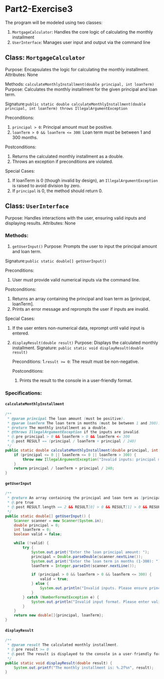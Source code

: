# Part2-Exercise3

The program will be modeled using two classes:
1. `MortgageCalculator`: Handles the core logic of calculating the monthly installment
2. `UserInterface`: Manages user input and output via the command line

## Class: `MortgageCalculator`
Purpose: Encapsulates the logic for calculating the monthly installment.
Attributes: None 

Methods: `calculateMonthlyInstallment(double principal, int loanTerm)`
Purpose: Calculates the monthly installment for the given principal and loan term.

Signature:`public static double calculateMonthlyInstallment(double principal, int loanTerm) throws IllegalArgumentException`

Preconditions:
1. `principal > 0`: Principal amount must be positive.
2. `loanTerm > 0 && loanTerm <= 300`: Loan term must be between 1 and 300 months.

Postconditions:
1. Returns the calculated monthly installment as a double.
2. Throws an exception if preconditions are violated.

Special Cases:
1. If loanTerm is 0 (though invalid by design), an `IllegalArgumentException` is raised to avoid division by zero.
2. If `principal` is 0, the method should return 0.
   

## Class: `UserInterface`
Purpose: Handles interactions with the user, ensuring valid inputs and displaying results.
Attributes: None

### Methods:
1. `getUserInput()`
   Purpose: Prompts the user to input the principal amount and loan term.

  Signature:`public static double[] getUserInput()`

  Preconditions: 
  1. User must provide valid numerical inputs via the command line.

  Postconditions:
  1. Returns an array containing the principal and loan term as [principal, loanTerm].
  2. Prints an error message and reprompts the user if inputs are invalid.
   
  Special Cases:
  1. If the user enters non-numerical data, reprompt until valid input is entered.


2. `displayResult(double result)`
   Purpose: Displays the calculated monthly installment.
   Signature: `public static void displayResult(double result)`

   Preconditions:
   1.`result >= 0`: The result must be non-negative.
  
   Postconditions:
   1. Prints the result to the console in a user-friendly format.
  

### Specifications: 
#### `calculateMonthlyInstallment`
```java
/**
 * @param principal The loan amount (must be positive).
 * @param loanTerm The loan term in months (must be between 1 and 300).
 * @return The monthly installment as a double.
 * @throws IllegalArgumentException if the inputs are invalid.
 * @.pre principal > 0 && loanTerm > 0 && loanTerm <= 300
 * @.post RESULT == (principal / loanTerm + principal / 240)
 */
public static double calculateMonthlyInstallment(double principal, int loanTerm) throws IllegalArgumentException {
    if (principal <= 0 || loanTerm <= 0 || loanTerm > 300) {
        throw new IllegalArgumentException("Invalid inputs: principal must be > 0 and loanTerm must be in range 1-300.");
    }
    return principal / loanTerm + principal / 240;
}

```

#### `getUserInput`
```java
/**
 * @return An array containing the principal and loan term as [principal, loanTerm].
 * @.pre true
 * @.post RESULT.length == 2 && RESULT[0] > 0 && RESULT[1] > 0 && RESULT[1] <= 300
 */
public static double[] getUserInput() {
    Scanner scanner = new Scanner(System.in);
    double principal = 0;
    int loanTerm = 0;
    boolean valid = false;

    while (!valid) {
        try {
            System.out.print("Enter the loan principal amount: ");
            principal = Double.parseDouble(scanner.nextLine());
            System.out.print("Enter the loan term in months (1-300): ");
            loanTerm = Integer.parseInt(scanner.nextLine());

            if (principal > 0 && loanTerm > 0 && loanTerm <= 300) {
                valid = true;
            } else {
                System.out.println("Invalid inputs. Please ensure principal > 0 and loan term is between 1 and 300.");
            }
        } catch (NumberFormatException e) {
            System.out.println("Invalid input format. Please enter valid numbers.");
        }
    }
    return new double[]{principal, loanTerm};
}
```

#### `displayResult`
```java
/**
 * @param result The calculated monthly installment.
 * @.pre result >= 0
 * @.post The result is displayed to the console in a user-friendly format.
 */
public static void displayResult(double result) {
    System.out.printf("The monthly installment is: %.2f%n", result);
}
```




